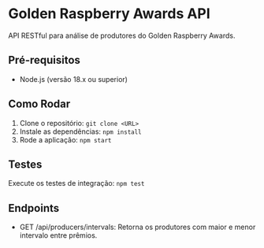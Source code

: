 # Golden Raspberry Awards API
API RESTful para análise de produtores do Golden Raspberry Awards.

## Pré-requisitos
- Node.js (versão 18.x ou superior)

## Como Rodar
1. Clone o repositório: `git clone <URL>`
2. Instale as dependências: `npm install`
3. Rode a aplicação: `npm start`

## Testes
Execute os testes de integração: `npm test`

## Endpoints
- GET /api/producers/intervals: Retorna os produtores com maior e menor intervalo entre prêmios.